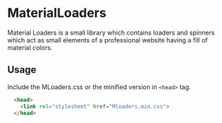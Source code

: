 # MaterialLoaders

Material Loaders is a small library which contains loaders and spinners which act as small elements of a professional website 
having a fill of material colors. 


## Usage 

Include the MLoaders.css or the minified version in `<head>` tag.

```html
  <head> 
    <link rel="stylesheet" href="Mloaders.min.css">
  </head>
  
  ```
